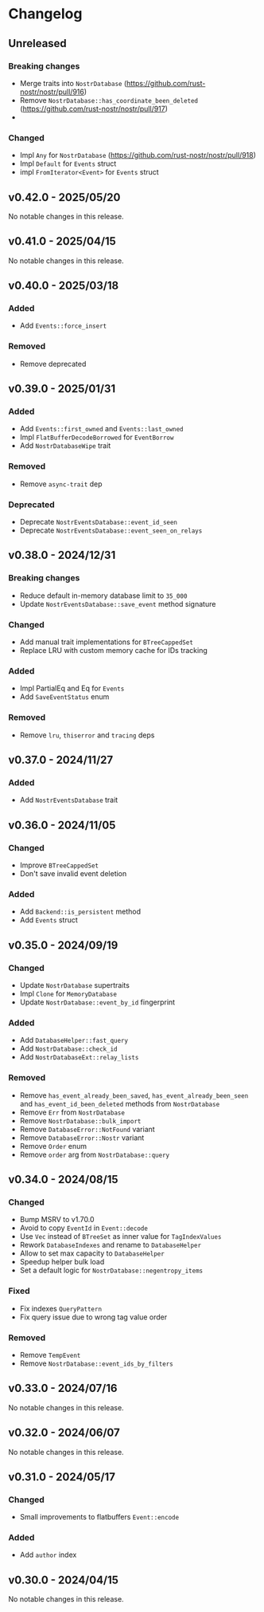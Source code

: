 # Changelog

<!-- All notable changes to this project will be documented in this file. -->

<!-- The format is based on [Keep a Changelog](https://keepachangelog.com/en/1.1.0/), -->
<!-- and this project adheres to [Semantic Versioning](https://semver.org/spec/v2.0.0.html). -->

<!-- Template

## Unreleased

### Breaking changes

### Changed

### Added

### Fixed

### Removed

### Deprecated

-->

## Unreleased

### Breaking changes

- Merge traits into `NostrDatabase` (https://github.com/rust-nostr/nostr/pull/916)
- Remove `NostrDatabase::has_coordinate_been_deleted` (https://github.com/rust-nostr/nostr/pull/917)
- 
### Changed

- Impl `Any` for `NostrDatabase` (https://github.com/rust-nostr/nostr/pull/918)
- Impl `Default` for `Events` struct
- impl `FromIterator<Event>` for `Events` struct

## v0.42.0 - 2025/05/20

No notable changes in this release.

## v0.41.0 - 2025/04/15

No notable changes in this release.

## v0.40.0 - 2025/03/18

### Added

- Add `Events::force_insert`

### Removed

- Remove deprecated

## v0.39.0 - 2025/01/31

### Added

- Add `Events::first_owned` and `Events::last_owned`
- Impl `FlatBufferDecodeBorrowed` for `EventBorrow`
- Add `NostrDatabaseWipe` trait

### Removed

- Remove `async-trait` dep

### Deprecated

- Deprecate `NostrEventsDatabase::event_id_seen`
- Deprecate `NostrEventsDatabase::event_seen_on_relays`

## v0.38.0 - 2024/12/31

### Breaking changes

- Reduce default in-memory database limit to `35_000`
- Update `NostrEventsDatabase::save_event` method signature

### Changed

- Add manual trait implementations for `BTreeCappedSet`
- Replace LRU with custom memory cache for IDs tracking

### Added

- Impl PartialEq and Eq for `Events`
- Add `SaveEventStatus` enum

### Removed

- Remove `lru`, `thiserror` and `tracing` deps

## v0.37.0 - 2024/11/27

### Added

- Add `NostrEventsDatabase` trait

## v0.36.0 - 2024/11/05

### Changed

- Improve `BTreeCappedSet`
- Don't save invalid event deletion

### Added

- Add `Backend::is_persistent` method
- Add `Events` struct

## v0.35.0 - 2024/09/19

### Changed

- Update `NostrDatabase` supertraits
- Impl `Clone` for `MemoryDatabase`
- Update `NostrDatabase::event_by_id` fingerprint

### Added

- Add `DatabaseHelper::fast_query`
- Add `NostrDatabase::check_id`
- Add `NostrDatabaseExt::relay_lists`

### Removed

- Remove `has_event_already_been_saved`, `has_event_already_been_seen` and `has_event_id_been_deleted` methods from `NostrDatabase`
- Remove `Err` from `NostrDatabase`
- Remove `NostrDatabase::bulk_import`
- Remove `DatabaseError::NotFound` variant
- Remove `DatabaseError::Nostr` variant
- Remove `Order` enum
- Remove `order` arg from `NostrDatabase::query`

## v0.34.0 - 2024/08/15

### Changed

- Bump MSRV to v1.70.0
- Avoid to copy `EventId` in `Event::decode`
- Use `Vec` instead of `BTreeSet` as inner value for `TagIndexValues`
- Rework `DatabaseIndexes` and rename to `DatabaseHelper`
- Allow to set max capacity to `DatabaseHelper`
- Speedup helper bulk load
- Set a default logic for `NostrDatabase::negentropy_items`

### Fixed

- Fix indexes `QueryPattern`
- Fix query issue due to wrong tag value order

### Removed

- Remove `TempEvent`
- Remove `NostrDatabase::event_ids_by_filters`

## v0.33.0 - 2024/07/16

No notable changes in this release.

## v0.32.0 - 2024/06/07

No notable changes in this release.

## v0.31.0 - 2024/05/17

### Changed

- Small improvements to flatbuffers `Event::encode`

### Added

- Add `author` index

## v0.30.0 - 2024/04/15

No notable changes in this release.
